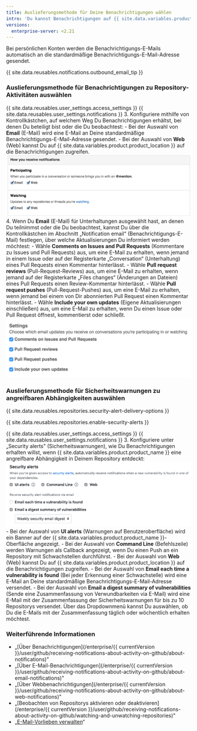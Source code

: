 ```yaml
---
title: Auslieferungsmethode für Deine Benachrichtigungen wählen
intro: 'Du kannst Benachrichtigungen auf {{ site.data.variables.product.product_location }} empfangen oder über Deinen E-Mail-Client.'
versions:
  enterprise-server: <2.21
---
```


Bei persönlichen Konten werden die Benachrichtigungs-E-Mails automatisch an die standardmäßige Benachrichtigungs-E-Mail-Adresse gesendet.

{{ site.data.reusables.notifications.outbound_email_tip }}

### Auslieferungsmethode für Benachrichtigungen zu Repository-Aktivitäten auswählen

{{ site.data.reusables.user_settings.access_settings }}
{{ site.data.reusables.user_settings.notifications }}
3. Konfiguriere mithilfe von Kontrollkästchen, auf welchem Weg Du Benachrichtigungen erhältst, bei denen Du beteiligt bist oder die Du beobachtest:
    - Bei der Auswahl von **Email** (E-Mail) wird eine E-Mail an Deine standardmäßige Benachrichtigungs-E-Mail-Adresse gesendet.
    - Bei der Auswahl von **Web** (Web) kannst Du auf {{ site.data.variables.product.product_location }} auf die Benachrichtigungen zugreifen. ![Benachrichtigungseinstellungen konfigurieren](/assets/images/help/settings/ent-notifications-settings.png)
4. Wenn Du **Email** (E-Mail) für Unterhaltungen ausgewählt hast, an denen Du teilnimmst oder die Du beobachtest, kannst Du über die Kontrollkästchen im Abschnitt „Notification email“ (Benachrichtigungs-E-Mail) festlegen, über welche Aktualisierungen Du informiert werden möchtest:
    - Wähle **Comments on Issues and Pull Requests** (Kommentare zu Issues und Pull Requests) aus, um eine E-Mail zu erhalten, wenn jemand in einem Issue oder auf der Registerkarte „Conversation“ (Unterhaltung) eines Pull Requests einen Kommentar hinterlässt.
    - Wähle **Pull request reviews** (Pull-Request-Reviews) aus, um eine E-Mail zu erhalten, wenn jemand auf der Registerkarte „Files changes“ (Änderungen an Dateien) eines Pull Requests einen Review-Kommentar hinterlässt.
    - Wähle **Pull request pushes** (Pull-Request-Pushes) aus, um eine E-Mail zu erhalten, wenn jemand bei einem von Dir abonnierten Pull Request einen Kommentar hinterlässt.
    - Wähle **Include your own updates** (Eigene Aktualisierungen einschließen) aus, um eine E-Mail zu erhalten, wenn Du einen Issue oder Pull Request öffnest, kommentierst oder schließt. ![Optionen zum Konfigurieren von E-Mail-Benachrichtigungen](/assets/images/help/settings/email_notification_settings.png)

### Auslieferungsmethode für Sicherheitswarnungen zu angreifbaren Abhängigkeiten auswählen

{{ site.data.reusables.repositories.security-alert-delivery-options }}

{{ site.data.reusables.repositories.enable-security-alerts }}

{{ site.data.reusables.user_settings.access_settings }}
{{ site.data.reusables.user_settings.notifications }}
3. Konfiguriere unter „Security alerts" (Sicherheitswarnungen), wie Du Benachrichtigungen erhalten willst, wenn {{ site.data.variables.product.product_name }} eine angreifbare Abhängigkeit in Deinem Repository entdeckt: ![Optionen zum Konfigurieren von Benachrichtigungen für Sicherheitswarnungen](/assets/images/help/settings/vulnerability-alerts-options.png)
    - Bei der Auswahl von **UI alerts** (Warnungen auf Benutzeroberfläche) wird ein Banner auf der {{ site.data.variables.product.product_name }}-Oberfläche angezeigt.
    - Bei der Auswahl von **Command Line** (Befehlszeile) werden Warnungen als Callback angezeigt, wenn Du einen Push an ein Repository mit Schwachstellen durchführst.
    - Bei der Auswahl von **Web** (Web) kannst Du auf {{ site.data.variables.product.product_location }} auf die Benachrichtigungen zugreifen.
    - Bei der Auswahl von **Email each time a vulnerability is found** (Bei jeder Erkennung einer Schwachstelle) wird eine E-Mail an Deine standardmäßige Benachrichtigungs-E-Mail-Adresse versendet.
    - Bei der Auswahl von **Email a digest summary of vulnerabilities** (Sende eine Zusammenfassung von Verwundbarkeiten via E-Mail) wird eine E-Mail mit der Zusammenfassung der Sicherheitswarnungen für bis zu 10 Repositorys versendet. Über das Dropdownmenü kannst Du auswählen, ob Du die E-Mails mit der Zusammenfassung täglich oder wöchentlich erhalten möchtest.

### Weiterführende Informationen

- „[Über Benachrichtigungen](/enterprise/{{ currentVersion }}/user/github/receiving-notifications-about-activity-on-github/about-notifications)"
- „[Über E-Mail-Benachrichtigungen](/enterprise/{{ currentVersion }}/user/github/receiving-notifications-about-activity-on-github/about-email-notifications)"
- „[Über Webbenachrichtigungen](/enterprise/{{ currentVersion }}/user/github/receiving-notifications-about-activity-on-github/about-web-notifications)"
- „[Beobachten von Repositorys aktivieren oder deaktivieren](/enterprise/{{ currentVersion }}/user/github/receiving-notifications-about-activity-on-github/watching-and-unwatching-repositories)"
- „[E-Mail-Vorlieben verwalten](/articles/managing-email-preferences)“
